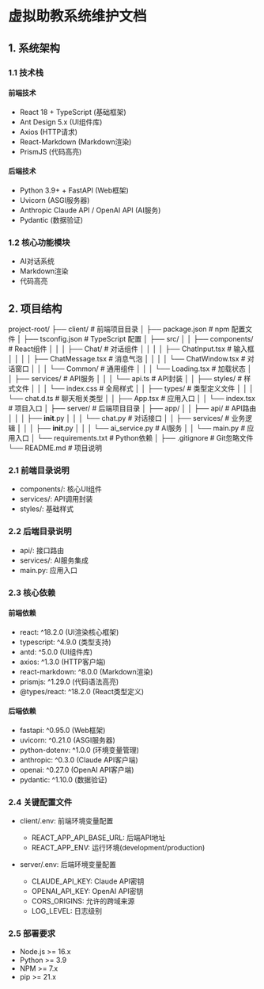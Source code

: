 # 虚拟助教系统维护文档

## 1. 系统架构

### 1.1 技术栈
#### 前端技术
- React 18 + TypeScript (基础框架)
- Ant Design 5.x (UI组件库)
- Axios (HTTP请求)
- React-Markdown (Markdown渲染)
- PrismJS (代码高亮)

#### 后端技术
- Python 3.9+ + FastAPI (Web框架)
- Uvicorn (ASGI服务器)
- Anthropic Claude API / OpenAI API (AI服务)
- Pydantic (数据验证)

### 1.2 核心功能模块
- AI对话系统
- Markdown渲染
- 代码高亮

## 2. 项目结构

project-root/
├── client/                          # 前端项目目录
│   ├── package.json                # npm 配置文件
│   ├── tsconfig.json              # TypeScript 配置
│   ├── src/
│   │   ├── components/             # React组件
│   │   │   ├── Chat/              # 对话组件
│   │   │   │   ├── ChatInput.tsx     # 输入框
│   │   │   │   ├── ChatMessage.tsx   # 消息气泡
│   │   │   │   └── ChatWindow.tsx    # 对话窗口
│   │   │   └── Common/            # 通用组件
│   │   │       └── Loading.tsx       # 加载状态
│   │   ├── services/              # API服务
│   │   │   └── api.ts              # API封装
│   │   ├── styles/                # 样式文件
│   │   │   └── index.css           # 全局样式
│   │   ├── types/                 # 类型定义文件
│   │   │   └── chat.d.ts           # 聊天相关类型
│   │   ├── App.tsx                # 应用入口
│   │   └── index.tsx              # 项目入口
│
├── server/                        # 后端项目目录
│   ├── app/
│   │   ├── api/                  # API路由
│   │   │   ├── __init__.py
│   │   │   └── chat.py           # 对话接口
│   │   ├── services/             # 业务逻辑
│   │   │   ├── __init__.py
│   │   │   └── ai_service.py     # AI服务
│   │   └── main.py              # 应用入口
│   └── requirements.txt         # Python依赖
│
├── .gitignore                    # Git忽略文件
└── README.md                     # 项目说明

### 2.1 前端目录说明
- components/: 核心UI组件
- services/: API调用封装
- styles/: 基础样式

### 2.2 后端目录说明
- api/: 接口路由
- services/: AI服务集成
- main.py: 应用入口

### 2.3 核心依赖

#### 前端依赖
- react: ^18.2.0 (UI渲染核心框架)
- typescript: ^4.9.0 (类型支持)
- antd: ^5.0.0 (UI组件库)
- axios: ^1.3.0 (HTTP客户端)
- react-markdown: ^8.0.0 (Markdown渲染)
- prismjs: ^1.29.0 (代码语法高亮)
- @types/react: ^18.2.0 (React类型定义)

#### 后端依赖
- fastapi: ^0.95.0 (Web框架)
- uvicorn: ^0.21.0 (ASGI服务器)
- python-dotenv: ^1.0.0 (环境变量管理)
- anthropic: ^0.3.0 (Claude API客户端)
- openai: ^0.27.0 (OpenAI API客户端)
- pydantic: ^1.10.0 (数据验证)

### 2.4 关键配置文件
- client/.env: 前端环境变量配置
  - REACT_APP_API_BASE_URL: 后端API地址
  - REACT_APP_ENV: 运行环境(development/production)
  
- server/.env: 后端环境变量配置
  - CLAUDE_API_KEY: Claude API密钥
  - OPENAI_API_KEY: OpenAI API密钥
  - CORS_ORIGINS: 允许的跨域来源
  - LOG_LEVEL: 日志级别

### 2.5 部署要求
- Node.js >= 16.x
- Python >= 3.9
- NPM >= 7.x
- pip >= 21.x







